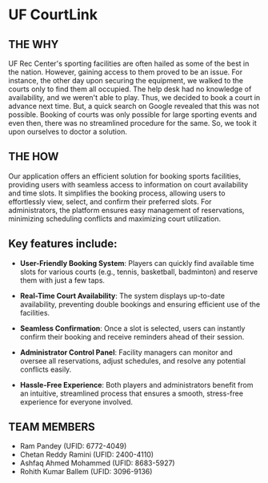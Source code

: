 # UF CourtLink 

## THE WHY

UF Rec Center's sporting facilities are often hailed as some of the best in the nation. However, gaining access to them proved to be an issue. For instance, the other day upon securing the equipment, we walked to the courts only to find them all occupied. The help desk had no knowledge of availability, and we weren't able to play. Thus, we decided to book a court in advance next time. But, a quick search on Google revealed that this was not possible. Booking of courts was only possible for large sporting events and even then, there was no streamlined procedure for the same. So, we took it upon ourselves to doctor a solution.

## THE HOW

Our application offers an efficient solution for booking sports facilities, providing users with seamless access to information on court availability and time slots. It simplifies the booking process, allowing users to effortlessly view, select, and confirm their preferred slots. For administrators, the platform ensures easy management of reservations, minimizing scheduling conflicts and maximizing court utilization.

## Key features include:

- **User-Friendly Booking System**: Players can quickly find available time slots for various courts (e.g., tennis, basketball,           badminton) and reserve them with just a few taps.

- **Real-Time Court Availability**: The system displays up-to-date availability, preventing double bookings and ensuring efficient use of the facilities.

- **Seamless Confirmation**: Once a slot is selected, users can instantly confirm their booking and receive reminders ahead of their session.

- **Administrator Control Panel**: Facility managers can monitor and oversee all reservations, adjust schedules, and resolve any potential conflicts easily.

- **Hassle-Free Experience**: Both players and administrators benefit from an intuitive, streamlined process that ensures a smooth, stress-free experience for everyone involved.

## TEAM MEMBERS

- Ram Pandey (UFID: 6772-4049)
- Chetan Reddy Ramini (UFID: 2400-4110)
- Ashfaq Ahmed Mohammed (UFID: 8683-5927)
- Rohith Kumar Ballem (UFID: 3096-9136) 

